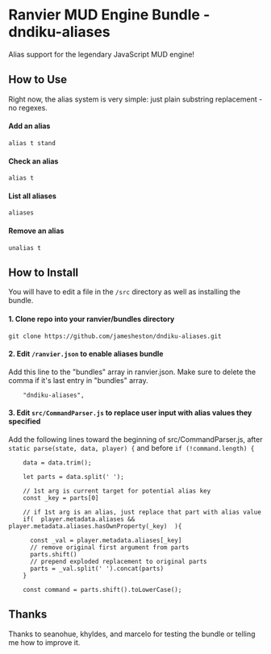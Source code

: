 # Ranvier MUD Engine Bundle - dndiku-aliases
Alias support for the legendary JavaScript MUD engine!


## How to Use
Right now, the alias system is very simple: just plain substring replacement - no regexes.


#### Add an alias
`alias t stand`

#### Check an alias
`alias t`

#### List all aliases
`aliases`

#### Remove an alias
`unalias t`





## How to Install
You will have to edit a file in the `/src` directory as well as installing the bundle.

#### 1. Clone repo into your ranvier/bundles directory
```
git clone https://github.com/jamesheston/dndiku-aliases.git
```

#### 2. Edit `/ranvier.json` to enable aliases bundle
Add this line to the "bundles" array in ranvier.json. Make sure to delete the comma if it's last entry in "bundles" array.
```
    "dndiku-aliases",
```

#### 3. Edit `src/CommandParser.js` to replace user input with alias values they specified
Add the following lines toward the beginning of src/CommandParser.js, after `static parse(state, data, player) {` and before `if (!command.length) {`
```
    data = data.trim();

    let parts = data.split(' ');    

    // 1st arg is current target for potential alias key
    const _key = parts[0] 

    // if 1st arg is an alias, just replace that part with alias value
    if(  player.metadata.aliases && player.metadata.aliases.hasOwnProperty(_key)  ){

      const _val = player.metadata.aliases[_key]
      // remove original first argument from parts
      parts.shift()
      // prepend exploded replacement to original parts
      parts = _val.split(' ').concat(parts)
    }

    const command = parts.shift().toLowerCase();
```

## Thanks
Thanks to seanohue, khyldes, and marcelo for testing the bundle or telling me how to improve it.